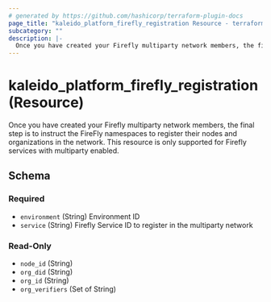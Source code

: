 ```yaml
---
# generated by https://github.com/hashicorp/terraform-plugin-docs
page_title: "kaleido_platform_firefly_registration Resource - terraform-provider-kaleido"
subcategory: ""
description: |-
  Once you have created your Firefly multiparty network members, the final step is to instruct the FireFly namespaces to register their nodes and organizations in the network. This resource is only supported for Firefly services with multiparty enabled.
---
```


# kaleido_platform_firefly_registration (Resource)

Once you have created your Firefly multiparty network members, the final step is to instruct the FireFly namespaces to register their nodes and organizations in the network. This resource is only supported for Firefly services with multiparty enabled.



<!-- schema generated by tfplugindocs -->
## Schema

### Required

- `environment` (String) Environment ID
- `service` (String) Firefly Service ID to register in the multiparty network

### Read-Only

- `node_id` (String)
- `org_did` (String)
- `org_id` (String)
- `org_verifiers` (Set of String)
